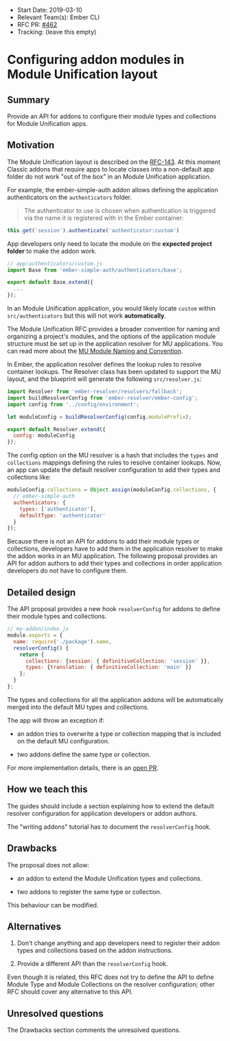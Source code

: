 - Start Date: 2019-03-10
- Relevant Team(s): Ember CLI
- RFC PR: [#462](https://github.com/emberjs/rfcs/pull/462)
- Tracking: (leave this empty)

# Configuring addon modules in Module Unification layout

## Summary

Provide an API for addons to configure their module types and collections for Module Unification apps.

## Motivation

The Module Unification layout is described on the [RFC-143](https://github.com/emberjs/rfcs/blob/master/text/0143-module-unification.md). At this moment Classic addons that require apps to locate classes into a non-default app folder do not work "out of the box" in an Module Unification application.

For example, the ember-simple-auth addon allows defining the application authenticators on the `authenticators` folder.

> The authenticator to use is chosen when authentication is triggered via the name it is registered with in the Ember container:

```js
this.get('session').authenticate('authenticator:custom')
```

App developers only need to locate the module on the **expected project folder** to make the addon work.

```js
// app/authenticators/custom.js
import Base from 'ember-simple-auth/authenticators/base';

export default Base.extend({
  ...
});
```

In an Module Unification application, you would likely locate `custom`  within `src/authenticators` but this will not work **automatically**.

The Module Unification RFC provides a broader convention for naming and organizing a project's modules, and the options of the application module structure must be set up in the application resolver for MU applications. You can read more about the [MU Module Naming and Convention](https://github.com/emberjs/rfcs/blob/master/text/0143-module-unification.md#module-naming-and-organization).

In Ember, the application resolver defines the lookup rules to resolve container lookups. The Resolver class has been updated to support the MU layout, and the blueprint will generate the following `src/resolver.js`:

```js
import Resolver from 'ember-resolver/resolvers/fallback';
import buildResolverConfig from 'ember-resolver/ember-config';
import config from '../config/environment';

let moduleConfig = buildResolverConfig(config.modulePrefix);

export default Resolver.extend({
  config: moduleConfig
});
```

The config option on the MU resolver is a hash that includes the `types` and `collections` mappings defining the rules to resolve container lookups. Now, an app can update the default resolver configuration to add their types and collections like:

```js
moduleConfig.collections = Object.assign(moduleConfig.collections, {
  // ember-simple-auth
  authenticators: {
    types: ['authenticator'],
    defaultType: 'authenticator'
  }
});
```

Because there is not an API for addons to add their module types or collections, developers have to add them in the application resolver to make the addon works in an MU application.
The following proposal provides an API for addon authors to add their types and collections in order application developers do not have to configure them.


## Detailed design

The API proposal provides a new hook `resolverConfig` for addons to define their module types and collections.

```js
// my-addon/index.js
module.exports = {
  name: require('./package').name,
  resolverConfig() {
    return {
      collections: {session: { definitiveCollection: 'session' }},
      types: {translation: { definitiveCollection: 'main' }}
    };
  }
};
```

The types and collections for all the application addons will be automatically merged into the default MU types and collections.

The app will throw an exception if:

- an addon tries to overwrite a type or collection mapping that is included on the default MU configuration.

- two addons define the same type or collection.

For more implementation details, there is an [open PR](https://github.com/ember-cli/ember-resolver/pull/348).

## How we teach this

The guides should include a section explaining how to extend the default resolver configuration for application developers or addon authors.

The "writing addons" tutorial has to document the `resolverConfig` hook.

## Drawbacks

The proposal does not allow:

- an addon to extend the Module Unification types and collections.

- two addons to register the same type or collection.

This behaviour can be modified.

## Alternatives

1) Don’t change anything and app developers need to register their addon types and collections based on the addon instructions.

2) Provide a different API than the `resolverConfig` hook.

Even though it is related, this RFC does not try to define the API to define Module Type and Module Collections on the resolver configuration; other RFC should cover any alternative to this API.

## Unresolved questions

The Drawbacks section comments the unresolved questions.
